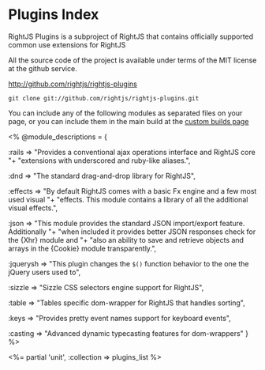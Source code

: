 # Plugins Index


RightJS Plugins is a subproject of RightJS that contains officially supported common use extensions
for RightJS

All the source code of the project is available under terms of the MIT license at the
github service.

<http://github.com/rightjs/rightjs-plugins>

`git clone git://github.com/rightjs/rightjs-plugins.git`

You can include any of the following modules as separated files on your page, or you
can include them in the main build at the [custom builds page](<%= builds_path %>)

<%
@module_descriptions = {

  :rails    => "Provides a conventional ajax operations interface and RightJS core "+
               "extensions with underscored and ruby-like aliases.",

  :dnd      => "The standard drag-and-drop library for RightJS",

  :effects  => "By default RightJS comes with a basic Fx engine and a few most used visual "+
                "effects. This module contains a library of all the additional visual effects.",

  :json     => "This module provides the standard JSON import/export feature. Additionally "+
               "when included it provides better JSON responses check for the {Xhr} module and "+
               "also an ability to save and retrieve objects and arrays in the {Cookie} module transparently.",

  :jquerysh => "This plugin changes the `$()` function behavior to the one the jQuery users used to",

  :sizzle   => "Sizzle CSS selectors engine support for RightJS",

  :table    => "Tables specific dom-wrapper for RightJS that handles sorting",

  :keys     => "Provides pretty event names support for keyboard events",

  :casting  => "Advanced dynamic typecasting features for dom-wrappers"
}
%>

<%= partial 'unit', :collection => plugins_list %>
